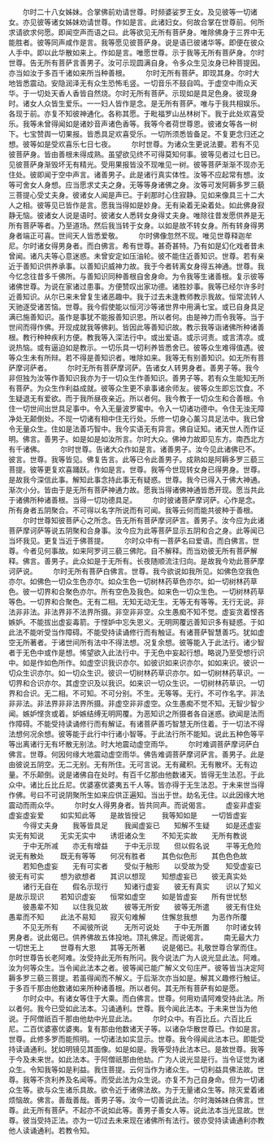 <!-- { "loadSidebar": true } -->
　　尔时二十八女姊妹。合掌佛前劝请世尊。时频婆娑罗王女。及见彼等一切诸女。亦见彼等诸女姊妹劝请世尊。作如是言。此诸妇女。何故合掌在世尊前。何所求请欲求何愿。即闻空声而语之曰。此等欲见无所有菩萨身。唯除佛身于三界中无能胜者。彼等同声咸作是言。我等愿见彼菩萨身。说是语已彼诸华等。即便在彼众人手中。即以此华散如来上。作如是言。唯愿世尊。示于我等无所有菩萨身。尔时世尊。告无所有菩萨言善男子。汝可示现圆满自身。令多众生见汝身已种菩提因。亦当如汝于多百千诸如来所当种善根。
　　尔时无所有菩萨。即现其身。尔时大地皆悉震动。安隐润泽无有众生恐怖毛竖。一切音乐不鼓自鸣。于虚空中雨众天华。于一切处天香人香皆自然烧。尔时无所有菩萨。示现如是具足色身。彼现身时。诸女人众皆生爱乐。一一妇人皆作是念。是无所有菩萨。唯与于我共相娱乐。各现于前。亦复不知彼神通化。各称其愿。于毗福罗山丛林树下。我于此处欢喜受乐。我等未曾得闻如是诸妙音声诸色香等。我等今者荷世尊恩。彼诸女等各一树下。七宝赞舆一切果报。皆悉具足欢喜受乐。一切所须悉皆备足。不复更念归还之想。彼等如是受欢喜乐七日七夜。
　　尔时世尊。为诸众生更说法要。若有不见彼菩萨身。皆由善根未得成熟。虽望欲见终不可得莫知何事。彼等见者过七日已。见彼菩萨身渐毁坏无有精光。受用果报皆没不现唯见一树。彼等菩萨渐渐不现亦无住处。彼即闻于空中声言。诸善男子。此是诸行真实体性。汝等不应起常有想。汝等可舍女人身想。应当愿求丈夫之身。无等等身诸佛之身。汝等可发阿耨多罗三藐三菩提心受丈夫身。彼诸女人闻是声已。于刹那时心住寂静。见如来像具三十二大人之相。彼等见已皆作是言。愿我当得如是妙身。无有染着无染着处。如此佛身寂静无恼。彼诸女人说是语时。彼诸女人悉转女身得丈夫身。唯除往昔发愿供养是无所有菩萨等者。乃至道场。然后我当转于女身。以如是故不转女身。所有转身得男身者端正可喜。世间天人皆悉爱敬。
　　尔时佛像忽然不现。唯见世尊释迦牟尼。尔时诸女得男身者。而白佛言。希有世尊。甚奇甚特。乃有如是幻化戏者昔未曾闻。诸凡夫等心意迷惑。未曾安定如压油轮。彼不能住近善知识。世尊。若有亲近于善知识供养承事。以善知识威神力故。我于今者转离女身得五神通。世尊。我今忆念往昔多千佛所。与善知识同种善根自舍身命。为令我等生诸善根。复示彼等诸佛世尊。为说在家诸过患事。方便赞叹出家功德。诸胜妙事。我等已经尔许多时近善知识。从尔已来未曾复生诸恶趣中。我于过去未逢教师教示我故。恒常流转人天驰逐受诸苦恼。世尊。我今假使能以恒河沙等诸世界中用满七宝。或已自身具足满已施善知识。虽作是事犹不能报善知识恩。所以者何。由是神力而令我等。当于世间而得作佛。开现成就我等佛刹。皆因此等善知识故。教示我等诣诸佛所种诸善根。教行种种疾利方便。教我等入深法行中。或出爱语。或示诃责。或言清凉。或说热恼。或有逼迫如是教示。一切乐具一切利养皆悉舍已。彼等众生难得值遇。彼等众生未有所辩。若不得是善知识者。唯除如来。我等无有别善知识。如无所有菩萨摩诃萨者。
　　尔时无所有菩萨摩诃萨。告诸女人转男身者。善男子等。我今非但独为汝等作善知识我亦为于一切众生作善知识。善男子等。若有众生能知无所有菩萨。为众生作利益成就。彼等众生更不承事诸余师友。彼等众生即忘饮食。不生疑退无有爱欲。而于我所昼夜亲近。所以者何。我今教于一切众生和合善根。令住一切世间出世具足事中。令入无量波罗蜜中。令入一切诸功德中。令住无浊无障净处无颠倒处。不现一切诸有相中住无行处。乐修一切身心薰习具足法中。我已曾令无量众生。住如是法善巧智中。我今实语无有异言。佛自证知。诸天世人而作证明。佛言。善男子。如是如是如汝所言。尔时大众。佛神力故即见东方。南西北方有千诸佛。
　　尔时世尊。告诸大众作如是言。诸善男子。汝今见此诸佛已不。彼言。世尊。我等皆见。佛复告言。此等已令此善男子。成熟如是阿耨多罗三藐三菩提。彼等更复欢喜踊跃。作如是言。世尊。我等今世现转女身已得男身。世尊。是故我今深信此事。解知此事念持此事无有疑惑。世尊。我今已得入于佛大神通。渐次小分。皆由于是无所有菩萨神通力故。愿我当得诸佛神通皆悉开现。愿当共此于诸佛所种诸善根。当得一切功德具足。
　　尔时彼诸菩萨摩诃萨。心作是念。所有身者五阴聚合。不可得以名字所说而有可闻。我等云何而能共彼种于善根。
　　尔时世尊知彼菩萨心之所念。告无所有菩萨摩诃萨言。善男子。汝今应为此诸菩萨摩诃萨等说五阴聚和合身事。汝今应为此等菩萨显示五阴和合之身。此等闻已当坏我见。更复当近于佛菩提。
　　尔时众中有一菩萨名曰爱语。而白佛言。世尊。今者见何事故。如来阿罗诃三藐三佛陀。自不解释。而当劝彼无所有菩萨解释。佛言。善男子。此众如是于无所有。长夜随顺流注归向。是故我今劝此菩萨摩诃萨说。
　　尔时无所有菩萨白佛言。世尊。我今欲说如我所见。如佛色空我色亦尔。如佛色一切众生色亦尔。如众生色一切树林药草色亦尔。如一切树林药草色。彼一切界和合聚色亦尔。所有空色及我色。如来色一切众生色。一切树林药草等色。一切界和合聚色。无有二相。无知无动无生。无等无有等等。无行无说。非法非非法。非法界非不法界所摄。非空非非空。众生愚痴不知不觉。虚妄贪着悭吝嫉妒。不能拔出虚妄毒箭。于悭妒中忘失恩义。无明网覆远善知识多有疑惑。于如此法不能听受当作障碍。不能受持读诵修行而有触证。有诸菩萨智慧善巧。犹如虚空无所著者。于诸世间所有法中不得法想。况复余想。彼等能入于此法行。诸少智者于无色中或作是想。悕望欲入此法行中。于无色中妄起行想。略说乃至受想行识中。如是作如色所作。如虚空识我识亦尔。如彼识如来识亦尔。如如来识。彼识一切众生识亦尔。如一切众生识。彼识一切树林药草识亦尔。如一切树林药草识。一切界和合识亦尔。其虚空识及以我识。如来识一切众生识。一切树林药草识。一切界和合识。无二相。不可知。不可分别。不生。无等等。无行。不可作名字。非法非非法。非法界非非法界所摄。非虚空非非虚空。众生愚痴不觉不知。无智少智少闻。嫉妒悭贪或着。妒嫉结缚无明网覆。为恶知识之所摄者各自迷惑。欲闻是法而作障碍。不能受持读诵修行而有解证。有诸菩萨善巧智慧无所住着。于一切法不得法想何况余想。彼等能于此行中行诸小智等。于此法行所不能知。说此五种色等平等出离诸行无有坏散无别法。时大地震动虚空雨华。
　　尔时难调菩萨摩诃萨白佛言。世尊。何因何缘大地震动虚空雨华。佛告难调菩萨摩诃萨言。善男子。此是由彼说五阴空。无二无别。无有所住。无可言说。无有藏积。无有散坏。无有边量。不乐颠倒。说是诸佛自在处时。有百千亿那由他数诸天。皆得无生法忍。于此众中。诸比丘比丘尼。优婆塞优婆夷五千人等。皆亦得于无生法忍。于未来世当得作佛。号曰不可说阴聚所生如来应供正遍知。当出于世。劫名无住。以此因缘大地震动而雨众华。
　　尔时女人得男身者。皆共同声。而说偈言。
　　虚妄非虚妄　　虚妄虚妄爱
　　如实知此等　　是故皆授记
　　我等知如是　　一切皆虚妄
　　今得丈夫身　　我等皆具足
　　我闻虚妄已　　知解不生疑
　　如是还虚妄　　实无有知说
　　无实无实中　　诱诳诸众生
　　不知无实故　　无所有教说
　　于中无所减　　亦无有增益
　　于中无示现　　但以假名说
　　平等无危险　　说无有散处
　　既无有等等　　何况有胜者
　　其色似色形　　其色色色故
　　若知色虚妄　　无有可实者
　　受似于触形　　以受故为受
　　知受虚妄已　　彼无有可实
　　想为欲想者　　其识以想现
　　知想虚妄已　　彼无真实处
　　诸行无自在　　假名示现行
　　知诸行虚妄　　彼无有真实
　　识以了知义　　是故示现识
　　若知识虚妄　　恒常如虚空
　　如是皆虚妄　　所有世忧愁
　　彼愚辈不知　　以住我见故
　　彼等无所安　　彼等无所遣
　　彼无有住处　　愚辈而不知
　　此法不易知　　寂灭句难解
　　住懈怠我想　　为恶作所覆
　　不见无所有　　不闻彼所说
　　无所可说处　　于中无所置
　　尔时诸女转男身者。说此偈已。供养佛故五体投地。顶礼佛足。而说偈言。
　　南无最大力　　一切世无上
　　世尊有大恩　　其等无所著
　　说是偈已。礼敬世尊合掌而住。尔时世尊告长老阿难。汝受持此无所有所问。我今说法广为人说光显此法。阿难。汝为何等众生。当令闻此法本之者。彼等闻已能广解义文句庄严。彼等皆当决定阿耨多罗三藐三菩提。若虽得闻而不解义。于后渐次亦当如是。解其义趣修行触证。于多百千那由他数诸如来所种诸善根。所以者何。其无所有菩萨有如是愿。
　　尔时众中。有诸女等住于大乘。而白佛言。世尊。何用劝请阿难受持此法。所以者何。我今已受如此法本。习诵通利。世尊。我今闻此法本。于未来世当为他说。于阿僧祇百千那由他劫中光显此法。
　　尔时众中。有百比丘。六百比丘尼。二百优婆塞优婆夷。复有那由他数诸天子等。以诸杂华散世尊已。作如是言。世尊。此修多罗而能照明。一切诸法如实显示。世尊。我今得闻此法本已。即能受持读诵通利。犹如明镜见其面像。如是如是。我等受持此法本已。是故世尊。我等于今及未来世。如此法本。于阿僧祇那由他劫。广为人说光显是行。当令证觉为诸众生。令知我等如是利益。我住菩提。云何当作为诸众生。一切利益具佛法故。世尊。我等不贪利养及名闻等。而受此法为众生说。亦复不为己自身命。但为一切诸众生等。欲与众生诸乐具故。欲令近于诸佛法故。为于无量诸众生等。除灭爱着诸烦恼故。佛言。善哉善哉。善男子等。汝今一切善说此法。尔时海姊妹白佛言。世尊。此无所有菩萨。不起亦不说如此等。善男子善女人等。说此法本当光显故。世尊。彼当受持正法。亦为一切过去未来现在诸佛所有法行。彼亦受持读诵通利亦教他人读诵通利。若教令知。
